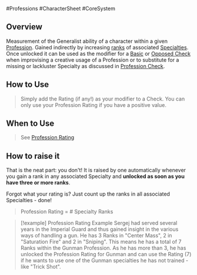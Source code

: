 #Professions #CharacterSheet #CoreSystem 
## Overview
Measurement of the Generalist ability of a character within a given [Profession](/SkillSystem/Profession.md). Gained indirectly by increasing [ranks](/SkillSystem/Specialty%20Rank.md) of associated [Specialties](/SkillSystem/Specialty.md). Once unlocked it can be used as the modifier for a [Basic](/CoreSystem/Basic%20Check.md) or [Opposed Check](/CoreSystem/Opposed%20Check.md) when improvising a creative usage of a Profession or to substitute for a missing or lackluster Specialty as discussed in [Profession Check](/SkillSystem/Profession%20Check.md).

## How to Use
> Simply add the Rating (if any!) as your modifier to a Check. 
> You can only use your Profession Rating if you have a positive value.


## When to Use
> See [Profession Rating](</SkillSystem/Profession%20Check.md#When to use a Profession Check?>)

## How to raise it
That is the neat part: you don't! It is raised by one automatically whenever you gain a rank in any associated Specialty and **unlocked as soon as you have three or more ranks**.

Forgot what your rating is? Just count up the ranks in all associated Specialties - done!
> Profession Rating = # Specialty Ranks


> [!example] Profession Rating Example
> Sergej had served several years in the Imperial Guard and thus gained insight in the various ways of handling a gun. He has 3 Ranks in "Center Mass", 2 in "Saturation Fire" and 2 in "Sniping". This means he has a total of 7 Ranks within the Gunman Profession. As he has more than 3, he has unlocked the Profession Rating for Gunman and can use the Rating (7) if he wants to use one of the Gunman specialties he has not trained - like "Trick Shot".
